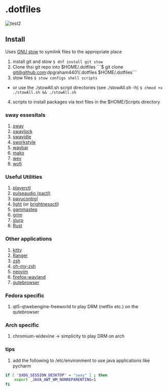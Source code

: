 # .dotfiles
<!-- ![test](https://i.ibb.co/xMmpgrw/screenshot-21-08-27-09-42.png) -->
![test2](https://i.ibb.co/xYbCZwj/screenshot-22-02-18-15-20.png)

## Install ##
Uses [GNU stow](https://www.gnu.org/software/stow/) to symlink files to the appropriate place
1. install git and stow
```$ dnf install git stow ```
2. Clone thsi git repo into $HOME/.dotfiles
```$ git clone git@github.com:dpgraham4401/.dotfiles $HOME/.dotfiles```
3. stow files
```$ stow configs shell scripts```
- or use the ./stowAll.sh script directories (see ./stowAll.sh -h)
```$ chmod +x ./stowAll.sh && ./stowAll.sh```
4. scripts to install packages via text files in the $HOME/Scripts directory


### sway essesitals
1. [sway](https://github.com/swaywm/sway)
2. [swaylock](https://github.com/swaywm/swaylock)
3. [swayidle](https://github.com/swaywm/swayidle)
4. [sworkstyle](https://github.com/Lyr-7D1h/swayest_workstyle)
5. [waybar](https://github.com/Alexays/Waybar)
6. [mako](https://github.com/emersion/mako)
7. [wev](https://git.sr.ht/~sircmpwn/wev)
8. [wofi](https://hg.sr.ht/~scoopta/wofi)
### Useful Utilities
1. [playerctl](https://github.com/altdesktop/playerctl)
2. [pulseaudio (pactl)](https://freedesktop.org/software/pulseaudio/pavucontrol/)
3. [pavucontrol](https://freedesktop.org/software/pulseaudio/pavucontrol/)
4. [light](https://github.com/haikarainen/light) (or [brightnessctl](https://github.com/Hummer12007/brightnessctl))
5. [gammastep](https://gitlab.com/chinstrap/gammastep)
6. [grim](https://github.com/emersion/grim)
7. [slurp](https://github.com/emersion/slurp)
8. [Rust](https://rustup.rs/)
### Other applications
1. [kitty](https://sw.kovidgoyal.net/kitty/)
2. [Ranger](https://github.com/ranger/ranger)
3. [zsh](https://zsh.sourceforge.io/)
4. [oh-my-zsh](https://github.com/ohmyzsh)
5. [neovim](https://github.com/neovim/neovim)
6. [firefox-wayland](https://www.mozilla.org/en-US/firefox/)
7. [qutebrowser](https://github.com/qutebrowser/qutebrowser)

### Fedora specific
1. qt5-qtwebengine-freeworld to play DRM (netflix etc.) on the qutebrowser

### Arch specific
1. chromium-widevine &rarr; simplicity to play DRM on arch 

### tips
1. add the following to /etc/environment to use java applications like pycharm
```bash
if [ "$XDG_SESSION_DESKTOP" = "sway" ] ; then
    export _JAVA_AWT_WM_NONREPARENTING=1
fi
```

